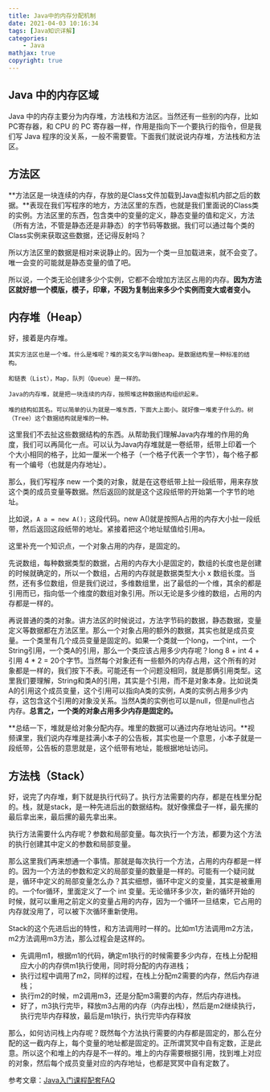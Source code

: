 ```yaml
---
title: Java中的内存分配机制
date: 2021-04-03 10:16:34
tags: [Java知识详解]
categories: 
	- Java
mathjax: true
copyright: true
---
```


## Java 中的内存区域

Java 中的内存主要分为内存堆，方法栈和方法区。当然还有一些别的内存，比如PC寄存器，和 CPU 的 PC 寄存器一样，作用是指向下一个要执行的指令，但是我们写 Java 程序的没关系，一般不需要管。下面我们就说说内存堆，方法栈和方法区。

<!--more-->

## 方法区

**方法区是一块连续的内存，存放的是Class文件加载到Java虚拟机内部之后的数据。**表现在我们写程序的地方，方法区里的东西，也就是我们里面说的Class类的实例。方法区里的东西，包含类中的变量的定义，静态变量的值和定义，方法（所有方法，不管是静态还是非静态）的字节码等数据。我们可以通过每个类的Class实例来获取这些数据，还记得反射吗？

所以方法区里的数据是相对来说静止的。因为一个类一旦加载进来，就不会变了。唯一会变的可能就是静态变量的值了吧。

所以说，一个类无论创建多少个实例，它都不会增加方法区占用的内存。**因为方法区就好想一个模版，模子，印章，不因为复制出来多少个实例而变大或者变小。**

## 内存堆（Heap）

好，接着是内存堆。

```
其实方法区也是一个堆。什么是堆呢？堆的英文名字叫做heap。是数据结构里一种标准的结构。

和链表（List），Map，队列（Queue）是一样的。

Java的内存堆，就是把一块连续的内存，按照堆这种数据结构组织起来。

堆的结构如其名。可以简单的认为就是一堆东西，下面大上面小。就好像一堆麦子什么的。树（Tree）这个数据结构就是堆的一种。
```

这里我们不去扯这些数据结构的东西。从帮助我们理解Java内存堆的作用的角度，我们可以再简化一点。可以认为Java内存堆就是一卷纸带，纸带上印着一个个大小相同的格子，比如一厘米一个格子（一个格子代表一个字节），每个格子都有一个编号（也就是内存地址）。

那么，我们写程序 new 一个类的对象，就是在这卷纸带上扯一段纸带，用来存放这个类的成员变量等数据。然后返回的就是这个这段纸带的开始第一个字节的地址。

比如说，`A a = new A();` 这段代码。new A()就是按照A占用的内存大小扯一段纸带，然后返回这段纸带的地址。紧接着把这个地址赋值给引用a。

这里补充一个知识点，一个对象占用的内存，是固定的。

先说数组，每种数据类型的数据，占用的内存大小是固定的，数组的长度也是创建的时候就确定的，所以一个数组，占用的内存就是数据类型大小 x 数组长度。当然，还有多位数组，但是我们说过，多维数组里，出了最低的一个维，其余的都是引用而已，指向低一个维度的数组对象引用。所以无论是多少维的数组，占用的内存都是一样的。

再说普通的类的对象。讲方法区的时候说过，方法字节码的数据，静态数据，变量定义等数据都在方法区里。那么一个对象占用的额外的数据，其实也就是成员变量。一个类里有几个成员变量是固定的。如果一个类就一个long，一个int，一个String引用，一个类A的引用，那么一个类应该占用多少内存呢？long 8 + int 4 + 引用 4 * 2 = 20个字节。当然每个对象还有一些额外的内存占用，这个所有的对象都是一样的，我们按下不表。可能还有一个问题没相同，就是那俩引用类型。这里我们要理解，String和类A的引用，其实是个引用，而不是对象本身。比如说类A的引用这个成员变量，这个引用可以指向A类的实例，A类的实例占用多少内存，这包含这个引用的对象没关系。当然A类的实例也可以是null，但是null也占内存。**总言之，一个类的对象占用多少内存是固定的。**

**总结一下，堆就是给对象分配内存。堆里的数据可以通过内存地址访问。**视频课里，我们说内存堆是挂满小本子的公告板，其实也是一个意思，小本子就是一段纸带，公告板的意思就是，这个纸带有地址，能根据地址访问。

## 方法栈（Stack）

好，说完了内存堆，剩下就是执行代码了。执行方法需要的内存，都是在栈里分配的。栈，就是stack，是一种先进后出的数据结构。就好像摞盘子一样，最先摞的最后拿出来，最后摞的最先拿出来。

执行方法需要什么内存呢？参数和局部变量。每次执行一个方法，都要为这个方法的执行创建其中定义的参数和局部变量。

那么这里我们再来想通一个事情。那就是每次执行一个方法，占用的内存都是一样的。因为一个方法的参数和定义的局部变量的数量是一样的。可能有一个疑问就是，循环中定义的局部变量怎么办？其实细想，循环中定义的变量，其实是被重用的。一个for循环，里面定义了一个 int 变量。无论循环多少次，新的循环开始的时候，就可以重用之前定义的变量占用的内存，因为一个循环一旦结束，它占用的内存就没用了，可以被下次循环重新使用。

Stack的这个先进后出的特性，和方法调用时一样的。比如m1方法调用m2方法，m2方法调用m3方法，那么过程会是这样的。

- 先调用m1，根据m1的代码，确定m1执行的时候需要多少内存，在栈上分配相应大小的内存供m1执行使用，同时将分配的内存进栈；
- 执行过程中调用了m2，同样的过程，在栈上分配m2需要的内存，然后内存进栈；
- 执行m2的时候，m2调用m3，还是分配m3需要的内存，然后内存进栈。
- 好了，m3执行完毕，释放m3占用的内存（内存出栈），然后是m2继续执行，执行完毕内存释放，最后是m1执行，执行完毕内存释放

那么，如何访问栈上内存呢？既然每个方法执行需要的内存都是固定的，那么在分配的这一截内存上，每个变量的地址都是固定的。正所谓冥冥中自有定数，正是此意。所以这个和堆上的内存是不一样的。堆上的内存需要根据引用，找到堆上对应的对象，然后每个成员变量对应的内存地址，也都是冥冥中自有定数了。

参考文章：[Java入门课程配套FAQ](https://time.geekbang.org/course/intro/181)